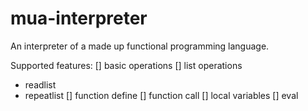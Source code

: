 # mua-interpreter

An interpreter of a made up functional programming language. 

Supported features:
[] basic operations
[] list operations
  - readlist
  - repeatlist
[] function define
[] function call
[] local variables
[] eval
